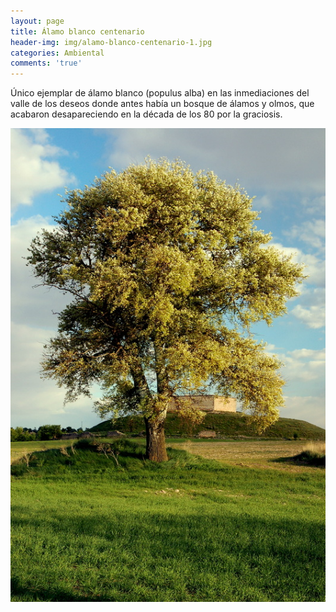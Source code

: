 ```yaml
---
layout: page
title: Álamo blanco centenario
header-img: img/alamo-blanco-centenario-1.jpg
categories: Ambiental
comments: 'true'
---
```



Único ejemplar de álamo blanco (populus alba) en las inmediaciones del valle de los deseos donde antes había un bosque de álamos y olmos, que acabaron desapareciendo en la década de los 80 por la graciosis. 

<div class="photos">
<img src="/img/alamo-blanco-centenario-1.jpg" alt="Álamo blanco centenario">
</div>
